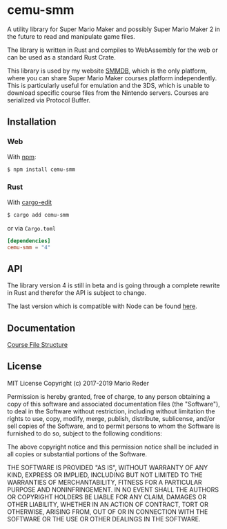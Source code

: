 # cemu-smm

A utility library for Super Mario Maker and possibly Super Mario Maker 2 in the future to read and manipulate game files.

The library is written in Rust and compiles to WebAssembly for the web or can be used as a standard Rust Crate.

This library is used by my website [SMMDB](https://smmdb.ddns.net), which is the only platform, where you can share Super Mario Maker courses platform independently.
This is particularly useful for emulation and the 3DS, which is unable to download specific course files from the Nintendo servers.
Courses are serialized via Protocol Buffer.

## Installation

### Web

With [npm](https://www.npmjs.org/package/cemu-smm):

```bash
$ npm install cemu-smm
```

### Rust

With [cargo-edit](https://github.com/killercup/cargo-edit)

```bash
$ cargo add cemu-smm
```

or via `Cargo.toml`

```toml
[dependencies]
cemu-smm = "4"
```

## API

The library version 4 is still in beta and is going through a complete rewrite in Rust and therefor the API is subject to change.

The last version which is compatible with Node can be found [here](https://www.npmjs.com/package/cemu-smm/v/3.0.3).

## Documentation

[Course File Structure](documentation/course_file.md)

## License

MIT License
Copyright (c) 2017-2019 Mario Reder

Permission is hereby granted, free of charge, to any person obtaining a copy of this software and associated documentation files (the "Software"), to deal in the Software without restriction, including without limitation the rights to use, copy, modify, merge, publish, distribute, sublicense, and/or sell copies of the Software, and to permit persons to whom the Software is furnished to do so, subject to the following conditions:

The above copyright notice and this permission notice shall be included in all copies or substantial portions of the Software.

THE SOFTWARE IS PROVIDED "AS IS", WITHOUT WARRANTY OF ANY KIND, EXPRESS OR IMPLIED, INCLUDING BUT NOT LIMITED TO THE WARRANTIES OF MERCHANTABILITY, FITNESS FOR A PARTICULAR PURPOSE AND NONINFRINGEMENT. IN NO EVENT SHALL THE AUTHORS OR COPYRIGHT HOLDERS BE LIABLE FOR ANY CLAIM, DAMAGES OR OTHER LIABILITY, WHETHER IN AN ACTION OF CONTRACT, TORT OR OTHERWISE, ARISING FROM, OUT OF OR IN CONNECTION WITH THE SOFTWARE OR THE USE OR OTHER DEALINGS IN THE SOFTWARE.
